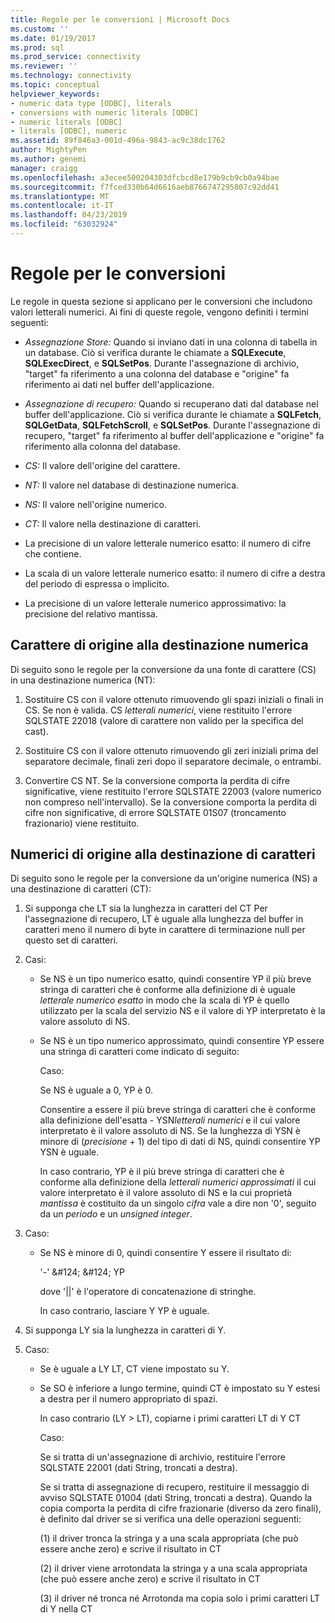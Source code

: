 ```yaml
---
title: Regole per le conversioni | Microsoft Docs
ms.custom: ''
ms.date: 01/19/2017
ms.prod: sql
ms.prod_service: connectivity
ms.reviewer: ''
ms.technology: connectivity
ms.topic: conceptual
helpviewer_keywords:
- numeric data type [ODBC], literals
- conversions with numeric literals [ODBC]
- numeric literals [ODBC]
- literals [ODBC], numeric
ms.assetid: 89f846a3-001d-496a-9843-ac9c38dc1762
author: MightyPen
ms.author: genemi
manager: craigg
ms.openlocfilehash: a3ecee500204303dfcbcd8e179b9cb9cb0a94bae
ms.sourcegitcommit: f7fced330b64d6616aeb8766747295807c92dd41
ms.translationtype: MT
ms.contentlocale: it-IT
ms.lasthandoff: 04/23/2019
ms.locfileid: "63032924"
---
```

# <a name="rules-for-conversions"></a>Regole per le conversioni
Le regole in questa sezione si applicano per le conversioni che includono valori letterali numerici. Ai fini di queste regole, vengono definiti i termini seguenti:  
  
-   *Assegnazione Store:* Quando si inviano dati in una colonna di tabella in un database. Ciò si verifica durante le chiamate a **SQLExecute**, **SQLExecDirect**, e **SQLSetPos**. Durante l'assegnazione di archivio, "target" fa riferimento a una colonna del database e "origine" fa riferimento ai dati nel buffer dell'applicazione.  
  
-   *Assegnazione di recupero:* Quando si recuperano dati dal database nel buffer dell'applicazione. Ciò si verifica durante le chiamate a **SQLFetch**, **SQLGetData**, **SQLFetchScroll**, e **SQLSetPos**. Durante l'assegnazione di recupero, "target" fa riferimento al buffer dell'applicazione e "origine" fa riferimento alla colonna del database.  
  
-   *CS:* Il valore dell'origine del carattere.  
  
-   *NT:* Il valore nel database di destinazione numerica.  
  
-   *NS:* Il valore nell'origine numerico.  
  
-   *CT:* Il valore nella destinazione di caratteri.  
  
-   La precisione di un valore letterale numerico esatto: il numero di cifre che contiene.  
  
-   La scala di un valore letterale numerico esatto: il numero di cifre a destra del periodo di espressa o implicito.  
  
-   La precisione di un valore letterale numerico approssimativo: la precisione del relativo mantissa.  
  
## <a name="character-source-to-numeric-target"></a>Carattere di origine alla destinazione numerica  
 Di seguito sono le regole per la conversione da una fonte di carattere (CS) in una destinazione numerica (NT):  
  
1.  Sostituire CS con il valore ottenuto rimuovendo gli spazi iniziali o finali in CS. Se non è valida. CS *letterali numerici*, viene restituito l'errore SQLSTATE 22018 (valore di carattere non valido per la specifica del cast).  
  
2.  Sostituire CS con il valore ottenuto rimuovendo gli zeri iniziali prima del separatore decimale, finali zeri dopo il separatore decimale, o entrambi.  
  
3.  Convertire CS NT. Se la conversione comporta la perdita di cifre significative, viene restituito l'errore SQLSTATE 22003 (valore numerico non compreso nell'intervallo). Se la conversione comporta la perdita di cifre non significative, di errore SQLSTATE 01S07 (troncamento frazionario) viene restituito.  
  
## <a name="numeric-source-to-character-target"></a>Numerici di origine alla destinazione di caratteri  
 Di seguito sono le regole per la conversione da un'origine numerica (NS) a una destinazione di caratteri (CT):  
  
1.  Si supponga che LT sia la lunghezza in caratteri del CT Per l'assegnazione di recupero, LT è uguale alla lunghezza del buffer in caratteri meno il numero di byte in carattere di terminazione null per questo set di caratteri.  
  
2.  Casi:  
  
    -   Se NS è un tipo numerico esatto, quindi consentire YP il più breve stringa di caratteri che è conforme alla definizione di è uguale *letterale numerico esatto* in modo che la scala di YP è quello utilizzato per la scala del servizio NS e il valore di YP interpretato è la valore assoluto di NS.  
  
    -   Se NS è un tipo numerico approssimato, quindi consentire YP essere una stringa di caratteri come indicato di seguito:  
  
         Caso:  
  
         Se NS è uguale a 0, YP è 0.  
  
         Consentire a essere il più breve stringa di caratteri che è conforme alla definizione dell'esatta - YSN*letterali numerici* e il cui valore interpretato è il valore assoluto di NS. Se la lunghezza di YSN è minore di (*precisione* + 1) del tipo di dati di NS, quindi consentire YP YSN è uguale.  
  
         In caso contrario, YP è il più breve stringa di caratteri che è conforme alla definizione della *letterali numerici approssimati* il cui valore interpretato è il valore assoluto di NS e la cui proprietà *mantissa* è costituito da un singolo *cifra* vale a dire non '0', seguito da un *periodo* e un *unsigned integer*.  
  
3.  Caso:  
  
    -   Se NS è minore di 0, quindi consentire Y essere il risultato di:  
  
         '-' &AMP;#124; &AMP;#124; YP  
  
         dove '&#124;&#124;' è l'operatore di concatenazione di stringhe.  
  
         In caso contrario, lasciare Y YP è uguale.  
  
4.  Si supponga LY sia la lunghezza in caratteri di Y.  
  
5.  Caso:  
  
    -   Se è uguale a LY LT, CT viene impostato su Y.  
  
    -   Se SO è inferiore a lungo termine, quindi CT è impostato su Y estesi a destra per il numero appropriato di spazi.  
  
         In caso contrario (LY > LT), copiarne i primi caratteri LT di Y CT  
  
         Caso:  
  
         Se si tratta di un'assegnazione di archivio, restituire l'errore SQLSTATE 22001 (dati String, troncati a destra).  
  
         Se si tratta di assegnazione di recupero, restituire il messaggio di avviso SQLSTATE 01004 (dati String, troncati a destra). Quando la copia comporta la perdita di cifre frazionarie (diverso da zero finali), è definito dal driver se si verifica una delle operazioni seguenti:  
  
         (1) il driver tronca la stringa y a una scala appropriata (che può essere anche zero) e scrive il risultato in CT  
  
         (2) il driver viene arrotondata la stringa y a una scala appropriata (che può essere anche zero) e scrive il risultato in CT  
  
         (3) il driver né tronca né Arrotonda ma copia solo i primi caratteri LT di Y nella CT
